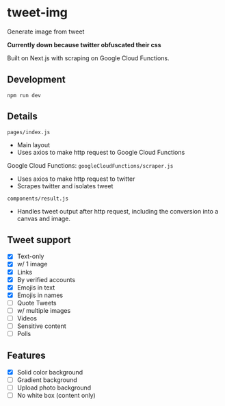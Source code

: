 # tweet-img
 
Generate image from tweet

**Currently down because twitter obfuscated their css**

Built on Next.js with scraping on Google Cloud Functions.

## Development
```
npm run dev
```
## Details
`pages/index.js`
- Main layout
- Uses axios to make http request to Google Cloud Functions

Google Cloud Functions: `googleCloudFunctions/scraper.js`
- Uses axios to make http request to twitter
- Scrapes twitter and isolates tweet

`components/result.js`
- Handles tweet output after http request, including the conversion into a canvas and image.

## Tweet support
- [x] Text-only
- [x] w/ 1 image
- [x] Links
- [x] By verified accounts
- [x] Emojis in text
- [x] Emojis in names
- [ ] Quote Tweets
- [ ] w/ multiple images
- [ ] Videos
- [ ] Sensitive content
- [ ] Polls

## Features
- [x] Solid color background
- [ ] Gradient background
- [ ] Upload photo background
- [ ] No white box (content only)

